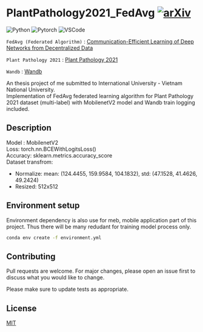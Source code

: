# PlantPathology2021_FedAvg  [![arXiv](https://img.shields.io/badge/arXiv-1602.05629-f9f107.svg)](https://arxiv.org/abs/1602.05629)
![Python](https://upload.wikimedia.org/wikipedia/commons/1/1b/Blue_Python_3.9_Shield_Badge.svg)
![Pytorch](https://img.shields.io/badge/Pytorch-v1.11.0-blue)
![VSCode](https://img.shields.io/badge/Made%20for-VSCode-1f425f.svg)

`FedAvg (Federated Algorithm)` : [Communication-Efficient Learning of Deep Networks from Decentralized Data](https://arxiv.org/abs/1602.05629)

`Plant Pathology 2021` : [Plant Pathology 2021](https://www.kaggle.com/competitions/plant-pathology-2021-fgvc8)

`Wandb` : [Wandb](https://wandb.ai/makkuror/)


An thesis project of me submitted to International University - Vietnam National University. \
Implementation of FedAvg federated learning algorithm for Plant Pathology 2021 dataset (multi-label) with MobilenetV2 model and Wandb train logging included. 

## Description

Model : MobilenetV2 \
Loss: torch.nn.BCEWithLogitsLoss() \
Accuracy: sklearn.metrics.accuracy_score \
Dataset transfrom:
+ Normalize:  mean: (124.4455, 159.9584, 104.1832), std: (47.1528, 41.4626, 49.2424)
+ Resized: 512x512


## Environment setup

Environment dependency is also use for meb, mobile application part of this project. Thus there will be many redudant for training model process only.

```bash
conda env create -f environment.yml
```



## Contributing

Pull requests are welcome. For major changes, please open an issue first
to discuss what you would like to change.

Please make sure to update tests as appropriate.

## License

[MIT](https://choosealicense.com/licenses/mit/)

